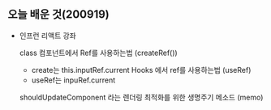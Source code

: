 ## 오늘 배운 것(200919)

- 인프런 리액트 강좌

  class 컴포넌트에서 Ref를 사용하는법 (createRef())

  - create는 this.inputRef.current
    Hooks 에서 ref를 사용하는법 (useRef)
  - useRef는 inpuRef.current

  shouldUpdateComponent 라는 렌더링 최적화를 위한 생명주기 메소드 (memo)
